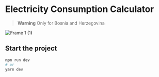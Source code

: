 # Electricity Consumption Calculator

> **Warning**
> Only for Bosnia and Herzegovina

![Frame 1 (1)](https://user-images.githubusercontent.com/53909124/192887191-0e85f5f6-4373-4f0d-8b2a-59a5bb030f84.png)

## Start the project
```bash
npm run dev
# or
yarn dev
```
